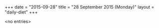 +++
date = "2015-09-28"
title = "28 September 2015 (Monday)"
layout = "daily-diet"
+++


\<no entries\>

